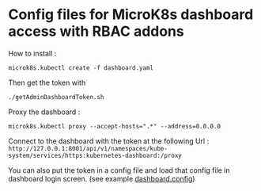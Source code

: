 # Config files for MicroK8s dashboard access with RBAC addons 

How to install :

```
microk8s.kubectl create -f dashboard.yaml
``` 

Then get the token with 

```
./getAdminDashboardToken.sh
```

Proxy the dashboard :
```
microk8s.kubectl proxy --accept-hosts=".*" --address=0.0.0.0
```

Connect to the dashboard with the token at the following Url :
`http://127.0.0.1:8001/api/v1/namespaces/kube-system/services/https:kubernetes-dashboard:/proxy`

You can also put the token in a config file and load that config file in dashboard login screen. (see example [dashboard.config](dashboard.config))
